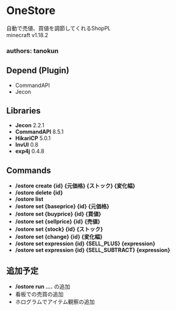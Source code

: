 # OneStore

自動で売値、買値を調節してくれるShopPL<br>
minecraft v1.18.2<br>

### authors: tanokun

## Depend (Plugin)
 - CommandAPI 
 - Jecon

## Libraries
 - **Jecon** 2.2.1
 - **CommandAPI** 8.5.1
 - **HikariCP** 5.0.1
 - **InvUI** 0.8
 - **exp4j** 0.4.8

## Commands
- **/ostore create {id} {元価格} {ストック} {変化幅}** 
- **/ostore delete {id}**
- **/ostore list**
- **/ostore set {baseprice} {id} {元価格}**
- **/ostore set {buyprice} {id} {買値}**
- **/ostore set {sellprice} {id} {売値}**
- **/ostore set {stock} {id} {ストック}**
- **/ostore set {change} {id} {変化幅}**
- **/ostore set expression {id} {SELL_PLUS} {expression}**
- **/ostore set expression {id} {SELL_SUBTRACT} {expression}**

## 追加予定

- **/ostore run ....** の追加
- 看板での売買の追加
- ホログラムでアイテム観察の追加